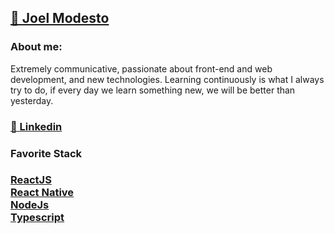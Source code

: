 <h2>
    <a href="https://github.com/joelmss93">🔗 Joel Modesto</a>
</h2>

<h3>About me:</h3>
Extremely communicative, passionate about front-end and web development, and new technologies.
Learning continuously is what I always try to do, if every day we learn something new, we will be better than yesterday.

<h3>
    <a href="https://www.linkedin.com/in/joel-modesto/">🔗 Linkedin</a>
</h3>

<h3>Favorite Stack<h3>
    <a href="https://pt-br.reactjs.org/">ReactJS </a>
    <br>
    <a href="https://reactnative.dev/">React Native </a>
    <br>
    <a href="https://nodejs.org/en/">NodeJs</a>
    <br>
    <a href="https://www.typescriptlang.org/">Typescript</a>
    <br>



    
   


<!--
**joelmss93/joelmss93** is a ✨ _special_ ✨ repository because its `README.md` (this file) appears on your GitHub profile.

Here are some ideas to get you started:

- 🔭 I’m currently working on ...
- 🌱 I’m currently learning ReactJS, React Native, NodeJS, Typescript, MongoDB, PostgreSQL ...
- 👯 I’m looking to collaborate on ...
- 🤔 I’m looking for help with ...
- 💬 Ask me about ...
- 📫 How to reach me: ...
- 😄 Pronouns: ...
- ⚡ Fun fact: ...
-->
